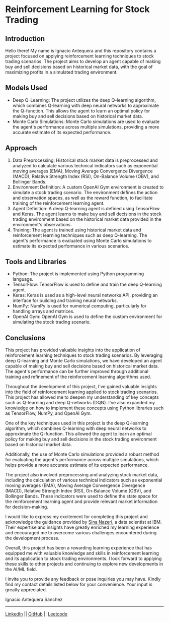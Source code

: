 # Reinforcement Learning for Stock Trading

## Introduction
Hello there! My name is Ignacio Antequera and this repository contains a project focused on applying reinforcement learning techniques to stock trading scenarios. The project aims to develop an agent capable of making buy and sell decisions based on historical market data, with the goal of maximizing profits in a simulated trading environment.

## Models Used
- Deep Q-Learning: The project utilizes the deep Q-learning algorithm, which combines Q-learning with deep neural networks to approximate the Q-function. This allows the agent to learn an optimal policy for making buy and sell decisions based on historical market data.
- Monte Carlo Simulations: Monte Carlo simulations are used to evaluate the agent's performance across multiple simulations, providing a more accurate estimate of its expected performance.

## Approach
1. Data Preprocessing: Historical stock market data is preprocessed and analyzed to calculate various technical indicators such as exponential moving averages (EMA), Moving Average Convergence Divergence (MACD), Relative Strength Index (RSI), On-Balance Volume (OBV), and Bollinger Bands.
2. Environment Definition: A custom OpenAI Gym environment is created to simulate a stock trading scenario. The environment defines the action and observation spaces, as well as the reward function, to facilitate training of the reinforcement learning agent.
3. Agent Definition: A deep Q-learning agent is defined using TensorFlow and Keras. The agent learns to make buy and sell decisions in the stock trading environment based on the historical market data provided in the environment's observations.
4. Training: The agent is trained using historical market data and reinforcement learning techniques such as deep Q-learning. The agent's performance is evaluated using Monte Carlo simulations to estimate its expected performance in various scenarios.

## Tools and Libraries
- Python: The project is implemented using Python programming language.
- TensorFlow: TensorFlow is used to define and train the deep Q-learning agent.
- Keras: Keras is used as a high-level neural networks API, providing an interface for building and training neural networks.
- NumPy: NumPy is used for numerical computing, particularly for handling arrays and matrices.
- OpenAI Gym: OpenAI Gym is used to define the custom environment for simulating the stock trading scenario.

## Conclusions
This project has provided valuable insights into the application of reinforcement learning techniques to stock trading scenarios. By leveraging deep Q-learning and Monte Carlo simulations, we have developed an agent capable of making buy and sell decisions based on historical market data. The agent's performance can be further improved through additional training and refinement of the reinforcement learning algorithms used.

Throughout the development of this project, I've gained valuable insights into the field of reinforcement learning applied to stock trading scenarios. This project has allowed me to deepen my understanding of key concepts such as Q-learning and deep Q-networks (DQN). I've also expanded my knowledge on how to implement these concepts using Python libraries such as TensorFlow, NumPy, and OpenAI Gym.

One of the key techniques used in this project is the deep Q-learning algorithm, which combines Q-learning with deep neural networks to approximate the Q-function. This allowed the agent to learn an optimal policy for making buy and sell decisions in the stock trading environment based on historical market data.

Additionally, the use of Monte Carlo simulations provided a robust method for evaluating the agent's performance across multiple simulations, which helps provide a more accurate estimate of its expected performance.

The project also involved preprocessing and analyzing stock market data, including the calculation of various technical indicators such as exponential moving averages (EMA), Moving Average Convergence Divergence (MACD), Relative Strength Index (RSI), On-Balance Volume (OBV), and Bollinger Bands. These indicators were used to define the state space for the reinforcement learning agent and provide relevant market information for decision-making.

I would like to express my excitement for completing this project and acknowledge the guidance provided by [Sina Nazeri](https://www.linkedin.com/in/sina-nazeri), a data scientist at IBM. Their expertise and insights have greatly enriched my learning experience and encouraged me to overcome various challenges encountered during the development process.

Overall, this project has been a rewarding learning experience that has equipped me with valuable knowledge and skills in reinforcement learning and its application to stock trading environments. I look forward to applying these skills to other projects and continuing to explore new developments in the AI/ML field.

I invite you to provide any feedback or pose inquiries you may have. Kindly find my contact details listed below for your convenience. Your input is greatly appreciated.

Ignacio Antequera Sanchez

***

[LinkedIn](https://www.linkedin.com/in/ignacio-antequera)  ||  [GitHub](https://github.com/Ignacio-Antequera)  ||  [Leetcode](https://leetcode.com/Ignacio_antequera)